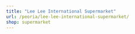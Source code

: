 ```yaml
---
title: "Lee Lee International Supermarket"
url: /peoria/lee-lee-international-supermarket/
shop: supermarket
---
```

